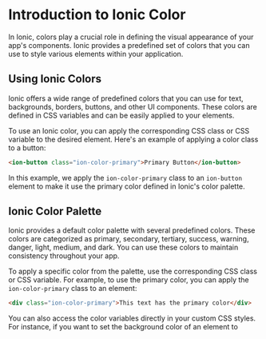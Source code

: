 # Introduction to Ionic Color

In Ionic, colors play a crucial role in defining the visual appearance of your app's components. Ionic provides a predefined set of colors that you can use to style various elements within your application.

## Using Ionic Colors

Ionic offers a wide range of predefined colors that you can use for text, backgrounds, borders, buttons, and other UI components. These colors are defined in CSS variables and can be easily applied to your elements.

To use an Ionic color, you can apply the corresponding CSS class or CSS variable to the desired element. Here's an example of applying a color class to a button:

```html
<ion-button class="ion-color-primary">Primary Button</ion-button>
```

In this example, we apply the `ion-color-primary` class to an `ion-button` element to make it use the primary color defined in Ionic's color palette.

## Ionic Color Palette

Ionic provides a default color palette with several predefined colors. These colors are categorized as primary, secondary, tertiary, success, warning, danger, light, medium, and dark. You can use these colors to maintain consistency throughout your app.

To apply a specific color from the palette, use the corresponding CSS class or CSS variable. For example, to use the primary color, you can apply the `ion-color-primary` class to an element:

```html
<div class="ion-color-primary">This text has the primary color</div>
```

You can also access the color variables directly in your custom CSS styles. For instance, if you want to set the background color of an element to
